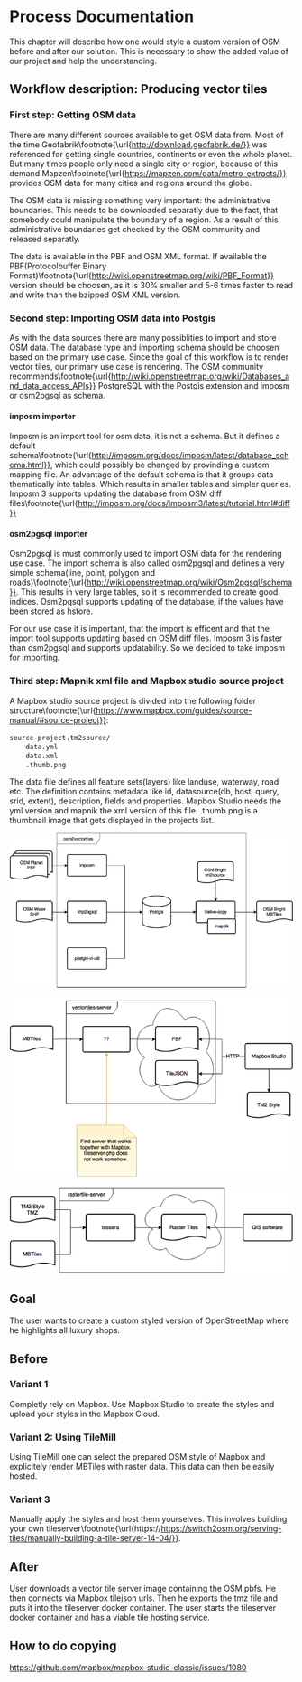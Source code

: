 # Process Documentation

This chapter will describe how one would style a custom version
of OSM before and after our solution. This is necessary
to show the added value of our project and help the understanding.

## Workflow description: Producing vector tiles

### First step: Getting OSM data

There are many different sources available to get OSM data from. Most of the time Geofabrik\footnote{\url{http://download.geofabrik.de/}} was referenced for getting single countries, continents or even the whole planet. But many times people only need a single city or region, because of this demand Mapzen\footnote{\url{https://mapzen.com/data/metro-extracts/}} provides OSM data for many cities and regions around the globe.

The OSM data is missing something very important: the administrative boundaries. This needs to be downloaded separatly due to the fact, that somebody could manipulate the boundary of a region. As a result of this administrative boundaries get checked by the OSM community and released separatly.

The data is available in the PBF and OSM XML format. If available the PBF(Protocolbuffer Binary Format)\footnote{\url{http://wiki.openstreetmap.org/wiki/PBF_Format}} version should be choosen, as it is 30% smaller and 5-6 times faster to read and write than the bzipped OSM XML version.

### Second step: Importing OSM data into Postgis

As with the data sources there are many possiblities to import and store OSM data. The database type and importing schema should be choosen based on the primary use case. 
Since the goal of this workflow is to render vector tiles, our primary use case is rendering. The OSM community recommends\footnote{\url{http://wiki.openstreetmap.org/wiki/Databases_and_data_access_APIs}} PostgreSQL with the Postgis extension and imposm or osm2pgsql as schema.

#### imposm importer

Imposm is an import tool for osm data, it is not a schema. But it defines a default schema\footnote{\url{http://imposm.org/docs/imposm/latest/database_schema.html}}, which could possibly be changed by provinding a custom mapping file. An advantage of the default schema is that it groups data thematically into tables. Which results in smaller tables and simpler queries.
Imposm 3 supports updating the database from OSM diff files\footnote{\url{http://imposm.org/docs/imposm3/latest/tutorial.html#diff}}

#### osm2pgsql importer

Osm2pgsql is must commonly used to import OSM data for the rendering use case. The import schema is also called osm2pgsql and defines a very simple schema(line, point, polygon and roads)\footnote{\url{http://wiki.openstreetmap.org/wiki/Osm2pgsql/schema}}. This results in very large tables, so it is recommended to create good indices.
Osm2pgsql supports updating of the database, if the values have been stored as hstore. 

For our use case it is important, that the import is efficent and that the import tool supports updating based on OSM diff files. Imposm 3 is faster than osm2pgsql and supports updatability. So we decided to take imposm for importing.

### Third step: Mapnik xml file and Mapbox studio source project

A Mapbox studio source project is divided into the following folder structure\footnote{\url{https://www.mapbox.com/guides/source-manual/#source-project}}:
```
source-project.tm2source/
	data.yml
    data.xml
    .thumb.png
```
The data file defines all feature sets(layers) like landuse, waterway, road etc. The definition contains metadata like id, datasource(db, host, query, srid, extent), description, fields and properties. Mapbox Studio needs the yml version and mapnik the xml version of this file. 
.thumb.png is a thumbnail image that gets displayed in the projects list. 



![Flow diagram of producing vector tiles from OSM planet files \label{ref_a_figure}](source/figures/osm2vectortiles.png)

![Flow diagram of serving vector tiles to Mapbox Studio \label{ref_a_figure}](source/figures/vectortiles-server.png)

![Flow diagram of serving raster tiles to a web client \label{ref_a_figure}](source/figures/rastertiles-server.png)

## Goal

The user wants to create a custom styled version of OpenStreetMap
where he highlights all luxury shops.

## Before

### Variant 1

Completly rely on Mapbox. Use Mapbox Studio to create the styles
and upload your styles in the Mapbox Cloud.

### Variant 2: Using TileMill

Using TileMill one can select the prepared OSM style of Mapbox
and explicitely render MBTiles with raster data.
This data can then be easily hosted.


### Variant 3

Manually apply the styles and host them yourselves.
This involves building your own tileserver\footnote{\url{https://https://switch2osm.org/serving-tiles/manually-building-a-tile-server-14-04/}}.

## After

User downloads a vector tile server image containing the OSM pbfs.
He then connects via Mapbox tilejson urls.
Then he exports the tmz file and puts it into the tileserver docker container.
The user starts the tileserver docker container and has a viable tile hosting service.

## How to do copying

https://github.com/mapbox/mapbox-studio-classic/issues/1080
